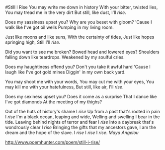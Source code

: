#Still I Rise
You may write me down in history
With your bitter, twisted lies,
You may tread me in the very dirt
But still, like dust, I'll _rise_.

Does my sassiness upset you? 
Why are you beset with gloom? 
'Cause I walk like I've got oil wells
Pumping in my living room.

Just like moons and like suns,
With the certainty of tides,
Just like hopes springing high,
Still I'll _rise_.

Did you want to see me broken? 
Bowed head and lowered eyes? 
Shoulders falling down like teardrops.
Weakened by my soulful cries.

Does my haughtiness offend you? 
Don't you take it awful hard
'Cause I laugh like I've got gold mines
Diggin' in my own back yard.

You may shoot me with your words,
You may cut me with your eyes,
You may kill me with your hatefulness,
But still, like air, I'll _rise_.

Does my sexiness upset you? 
Does it come as a surprise
That I dance like I've got diamonds
At the meeting of my thighs? 

Out of the huts of history's shame
I _rise_
Up from a past that's rooted in pain
I _rise_
I'm a black ocean, leaping and wide,
Welling and swelling I bear in the tide.
Leaving behind nights of terror and fear
I _rise_
Into a daybreak that's wondrously clear
I _rise_
Bringing the gifts that my ancestors gave,
I am the dream and the hope of the slave.
I _rise_
I _rise_
I _rise_. 
            *Maya Angelou*
            
http://www.poemhunter.com/poem/still-i-rise/

